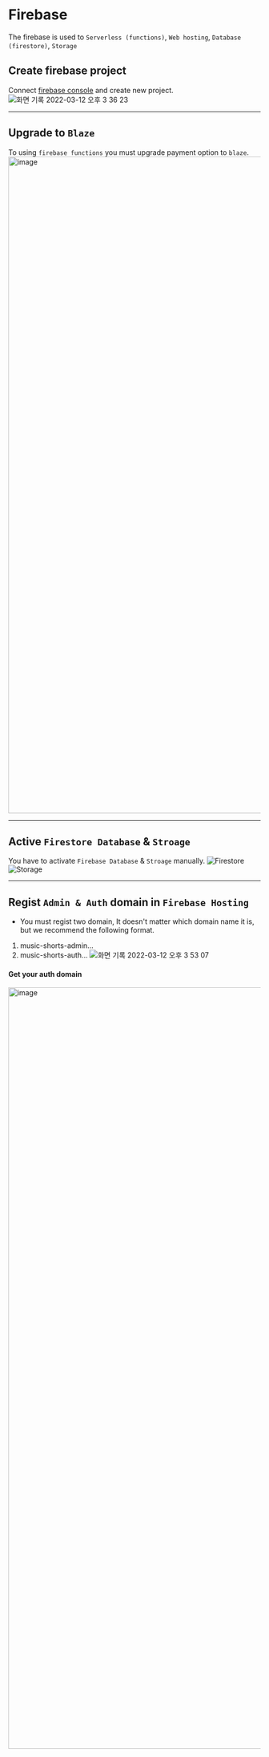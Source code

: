 # Firebase
The firebase is used to `Serverless (functions)`, `Web hosting`, `Database (firestore)`, `Storage`

## Create firebase project
Connect [firebase console](https://console.firebase.google.com) and create new project.
![화면 기록 2022-03-12 오후 3 36 23](https://user-images.githubusercontent.com/48207131/158007190-1ec9eae0-3659-43eb-8f62-486b7f3dc63c.gif)

---

## Upgrade to `Blaze`
To using `firebase functions` you must upgrade payment option to `blaze`.
<img width="1309" alt="image" src="https://user-images.githubusercontent.com/48207131/158007338-ccb8d904-2d92-41a8-bde0-45a81b2d4269.png">

---

## Active `Firestore Database` & `Stroage`
You have to activate `Firebase Database` & `Stroage` manually.
![Firestore](https://user-images.githubusercontent.com/48207131/158007493-cb57a81b-9fed-4bdc-bdf2-0718ef884912.gif)
![Storage](https://user-images.githubusercontent.com/48207131/159455856-5725c643-5d33-4efe-836e-e9de95c0bb0c.gif)

---

## Regist `Admin & Auth` domain in `Firebase Hosting`
- You must regist two domain, It doesn't matter which domain name it is, but we recommend the following format.
1. music-shorts-admin...
2. music-shorts-auth...
![화면 기록 2022-03-12 오후 3 53 07](https://user-images.githubusercontent.com/48207131/158007771-4ac9d592-82a1-4e2e-95f2-78ca1b72fd95.gif)


#### Get your auth domain
<img width="1518" alt="image" src="https://user-images.githubusercontent.com/48207131/158009610-58b2b685-d710-4530-b123-0a6eed8b07fe.png">